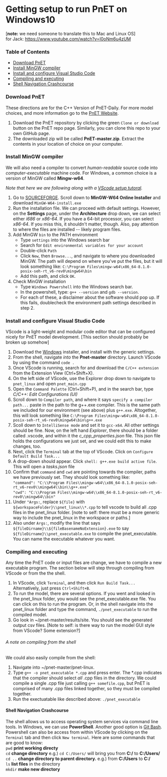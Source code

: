 # Getting setup to run PnET on Windows10
[**note:** we need someone to translate this to Mac and Linux OS] <br/>
for Jack: https://www.youtube.com/watch?v=I0oNm6u4zUM
### Table of Contents
+ [Download PnET](#download-pnet)
+ [Install MinGW compiler](#install-mingw-compiler)
+ [Install and configure Visual Studio Code](#install-and-configure-visual-studio-code)
+ [Compiling and executing](#compiling-and-executing) 
+ [Shell Navigation Crashcourse](#shell-navigation-crashcourse)
### Download PnET 
These directions are for the C++ Version of PnET-Daily. For more model choices, and more information go to the [PnET Website](http://www.pnet.sr.unh.edu/). 

1. Download the PnET repository by clicking the green `Clone or download` button on the PnET repo page. Similarly, you can clone this repo to your own GitHub page. 
2.  The downloaded zip will be called **PnET-master.zip**. Extract the contents in your location of choice on your computer.
### Install MinGW compiler
We will also need a compiler to convert *human-readable* source code into *computer-executable* machine code. For Windows, a common choice is a version of MinGW called **Mingw-w64**. 

*Note that here we are following along with a [VScode setup tutoral](https://code.visualstudio.com/docs/cpp/config-mingw).*
1. Go to [SOURCEFORGE](https://sourceforge.net/projects/mingw-w64/files/). Scroll down to **MinGW-W64 Online Installer** and download `MinGW-W64-install.exe`
2. Run the installation file. We can proceed with default settings. However, on the **Settings** page, under the **Architecture** drop down, we can select either *i686* or *x86-64*. If you have a 64-bit processor, you can select *x86-64*. If you miss this, it shouldn't matter, though.  Also, pay attention to where the files are installed -- likely program files.
3. Add MinGW `bin` to the PATH environment
   + Type `settings` into the Windows search bar
   + Search for `Edit environmental variables for your account`
   + Double-click `Path`
   + Click `New`, then `Browse...`, and navigate to where you downloaded MinGW. The path will depend on where you've put the files, but it will look something like: `C:\Program Files\mingw-w64\x86_64-8.1.0-posix-seh-rt_v6-rev0\mingw64\bin`
    + Add this path, and click `OK`. 
4. Check MinGW installation
   + Type `Windows Powershell` into the Windows search bar. 
   + In the powershell, type:
    `g++ --version`
     and
    `gdb --version`.
    + For each of these, a disclaimer about the software should pop up. If this fails, doublecheck the environment path settings described in step 2. 
### Install and configure Visual Studio Code
VScode is a light-weight and modular code editor that can be configured nicely for PnET model development. [This section should probably be broken up somehow]
1. Download the [Windows](https://code.visualstudio.com/download) installer, and install with the generic settings.
2. From the shell, navigate *into* the **Pnet-master** directory. Launch VScode by using the command `code .` 
3. Once VScode is running, search for and download the `C/C++ extension` from the Extension View (Ctrl+Shift+X). 
4. On the left side of VScode, use the Explorer drop down to navigate to `pnet_linux` and open `pnet_main.cpp`
5. Open the `Command Palette` (Ctrl+Shift+P), and in the search bar, type *C/C++: Edit Configurations (UI)*
6. Scroll down to `Compiler path`, and where it says `specify a compiler path...` paste in the path to the g++.exe compiler. This is the same path we included for our environment (see above) plus `g++.exe`. Altogether, this will look something like `C:\Program Files\mingw-w64\x86_64-8.1.0-posix-seh-rt_v6-rev0\mingw64\bin\g++.exe`
7. Scoll down to `IntelliSense mode` and set it to `gcc-x64`. All other settings should be fine. Now, on the left hand *Explorer*, there should be a folder called .vscode, and within it the *c_cpp_properties.json* file. This json file holds the configurations we just set, and we could edit this to make changes, too. 
8. Next, click the `Terminal` tab at the top of VScode. Click on `Configure Default Build Task...`
9. A drop-down should appear. Click `shell: g++.exe build active file`. This will open a *tasks.json* file
10. Confirm that `command` and `cwd` are pointing towards the compiler, paths we have previously set. They should look something like: <br/>
`"command": "C:\\Program Files\\mingw-w64\\x86_64-8.1.0-posix-seh-rt_v6-rev0\\mingw64\\bin\\g++.exe"` <br/>
`"cwd": "C:\\Program Files\\mingw-w64\\x86_64-8.1.0-posix-seh-rt_v6-rev0\\mingw64\\bin"`
11. Under `"Args:`, replace `${file}` with `${workspaceFolder}\\pnet_linux\\*.cpp` to tell vscode to build all .cpp files in the pnet_linux folder. [note to self: there must be a more generic way to include the pnet_linux in the workspace or paths.]
12. Also under `Args:`, modify the line that says `${fileDirname}\\${fileBasenameNoExtension}.exe` to say `${fileDirname}\\pnet_executable.exe` to compile the pnet_executable. You can name the executable whatever you want.

### Compiling and executing
Any time the PnET code or input files are change, we have to compile a new executable program. The section below will step through compiling from VScode or from the the shell.
1. In VScode, click `Terminal`, and then click `Run Build Task...` Alternatively, just press `Ctrl+Shift+B`.
2. To run the model, there are several options. If you went and looked in the pnet_linux folder, you would see the pnet_executable.exe file. You can click on this to run the program. Or, in the shell navigate into the pnet_linux folder and type the command, `./pnet_executable` to run the compiled model.
3. Go look in ~/pnet-master/results/site. You should see the generated output csv files.
[Note to self: is there way to run the model GUI style from VScode? Some extension?]
###### A note on compiling from the shell
We could also easily compile from the shell:
1. Navigate into ~/pnet-master/pnet-linux.
2. Type `g++ -o pnet_executable *.cpp` and press enter. The \*.cpp indicates that the compiler should select *all* .cpp files in the directory. We could compile a single .cpp file just calling `g++ somefile.cpp`, but PnET is comprised of many .cpp files linked together, so they must be compiled together.
3. Run the exectuatable like described above: `./pnet_executable`



#### Shell Navigation Crashcourse
The shell allows us to access operating system services via command line tools. In Windows, we can use **PowerShell**. Another good option is [Git Bash](https://git-scm.com/downloads). Powershell can also be access from within VScode by clicking on the `Terminal` tab and then click `New terminal`. Here are some commands that are good to know: <br/>
`pwd` **print working directy** <br/>
`cd` **change directory** e.g.) `cd C:/Users/` will bring you from **C:/** to **C:/Users/** <br/>
`cd ..` **change directory to parent directory.** e.g.) from **C:/Users** to **C:/** <br/>
`ls` **list files** in the directory <br/>
`mkdir` **make new directory**
